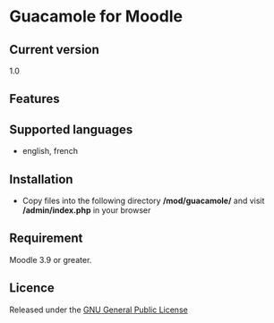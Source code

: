 # Guacamole for Moodle #

## Current version ##

1.0

## Features ##


## Supported languages ##
- english, french

## Installation ##

- Copy files into the following directory **/mod/guacamole/** and visit **/admin/index.php** in your browser

## Requirement ##

Moodle 3.9 or greater.

## Licence ##

Released under the [GNU General Public License](https://opensource.org/licenses/GPL-3.0)
